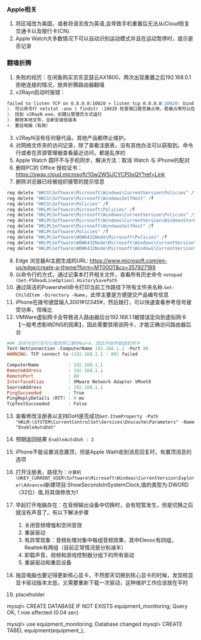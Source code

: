 ### Apple相关
1. 将区域改为美国，或者将语言改为英语,会导致手机重置后无法从iCloud恢复交通卡以及银行卡(CN).
2. Apple Watch大多数情况下可以自动识别运动模式并且在运动暂停时，提示是否记录
### 翻墙折腾
1. 失败的经历：在闲鱼购买京东亚瑟云AX1800，两次出现重置之后192.168.0.1拒绝连接的情况，放弃折腾路由器翻墙
2. v2Rayn启动时报错：
```markdown
failed to listen TCP on 0.0.0.0:10820 > listen tcp 0.0.0.0:10820: bind: An attempt was made to access a socket in a way forbidden by its access permissions.
1. 可以命令行 netstat -ano | findstr :10820 检查端口是否被占用，若被占用可以在客户端中更换端口号，也可以在安装路径：binConfigs下修改config.json文件
2. 找到 v2RayN.exe，右键以管理员方式运行
3. 删除本地文件，全新安装低版本
4. 重启电脑（有效）
```
3. v2RayN没有任何替代品，其他产品都停止维护。
4. 对网络文件夹的访问记录，除了查看注册表，没有其他办法可以获取到。命令行或者在资源管理器查看最近访问，都是乱序的
5. Apple Watch 圆环不与手机同步，解决方法：取消 Watch 与 iPhone的配对
6. 删除PC的 Office 授权证书：https://sway.cloud.microsoft/1Gw2W5lJCYCP0oQY?ref=Link
7. 删除浏览器已经被组织接管的提示信息
```Powershell
reg delete "HKCU\Software\Microsoft\Windows\CurrentVersion\Policies" /f
reg delete "HKCU\Software\Microsoft\WindowsSelfHost" /f
reg delete "HKCU\Software\Policies" /f
reg delete "HKLM\Software\Microsoft\Policies" /f
reg delete "HKLM\Software\Microsoft\Windows\CurrentVersion\Policies" /f
reg delete "HKLM\Software\Microsoft\Windows\CurrentVersion\WindowsStore\WindowsUpdate" /f
reg delete "HKLM\Software\Microsoft\WindowsSelfHost" /f
reg delete "HKLM\Software\Policies" /f
reg delete "HKLM\Software\WOW6432Node\Microsoft\Policies" /f
reg delete "HKLM\Software\WOW6432Node\Microsoft\Windows\CurrentVersion\Policies" /f
reg delete "HKLM\Software\WOW6432Node\Microsoft\Windows\CurrentVersion\WindowsStore\WindowsUpdate" /f
```
8. Edge 浏览器AI主题生成的URL: https://www.microsoft.com/en-us/edge/create-a-theme?form=MT00OT&cs=357927189
9. 以命令行的方式，通过记事本打开相关文件，查看所有历史命令 `notepad (Get-PSReadLineOption).HistorySavePath`
10. 通过简洁的Powershell命令打印当前工作路径下所有文件夹名称 ```Get-ChildItem -Directory -Name```，此举主要是方便提交产品编号信息
11. iPhone在拨号键盘输入*3001#12345#*，然后拨打，可以快速查看参考信号接受功率，信噪比
12. VMWare虚拟网卡会导致进入路由器后台192.168.1.1被错误定向到虚拟网卡【一般考虑影响DNS的因素】，因此需要禁用该网卡，才能正确访问路由器后台
```Powershell
### 该命令运行后可以看到网口是VMware，因此开始怀疑虚拟网卡
Test-NetConnection -ComputerName 192.168.1.1 -Port 80
WARNING: TCP connect to (192.168.1.1 : 80) failed

ComputerName           : 192.168.1.1
RemoteAddress          : 192.168.1.1
RemotePort             : 80
InterfaceAlias         : VMware Network Adapter VMnet8
SourceAddress          : 192.168.1.1
PingSucceeded          : True
PingReplyDetails (RTT) : 0 ms
TcpTestSucceeded       : False
```
13. 查看修改注册表以支持DoH是否成功`Get-ItemProperty -Path "HKLM:\SYSTEM\CurrentControlSet\Services\Dnscache\Parameters" -Name "EnableAutoDoh"`
14. 预期返回结果 `EnableAutoDoh : 2`
15. iPhone不能设置消息置顶，但是Apple Wath收到消息回复时，有置顶消息的选项
16. 打开注册表，路径为：`计算机\HKEY_CURRENT_USER\Software\Microsoft\Windows\CurrentVersion\Explorer\Advanced`新建项目:ShowSecondsInSystemClock,值的类型为:DWORD（32位）值,将其值修改为1
17. 早起打开电脑存在：在音频输出设备中切换时，会有短暂发生，但是切换之后就没有声音了。有以下解决步骤
    1. 关闭音频增强和空间音效
    2. 重装驱动
    3. 有异常现象：音频处理对象中每组音频效果，其中Elevoc有四组，Realtek有两组（目前正常情况是分别减半）
    4. 卸载声音，视频和游戏控制器分组下的所有驱动
    5. 重装驱动和重启设备

18. 独显电脑也要记得更新核心显卡，不然那天切换到核心显卡的时候，发现核显显卡驱动版本太低，又需要重新下载一次驱动，这种维护工作应该放在平时
19. placeholder

mysql> CREATE DATABASE IF NOT EXISTS equipment_monitoring;
Query OK, 1 row affected (0.04 sec)

mysql> use equipment_monitoring;
Database changed
mysql> CREATE TABEL equipment(equipment_);


